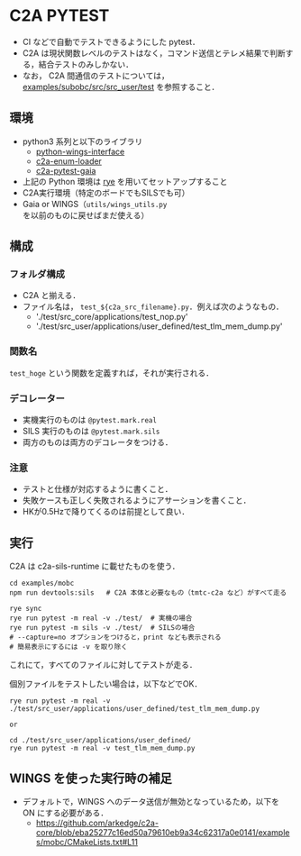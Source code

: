 # C2A PYTEST
- CI などで自動でテストできるようにした pytest．
- C2A は現状関数レベルのテストはなく，コマンド送信とテレメ結果で判断する，結合テストのみしかない．
- なお， C2A 間通信のテストについては， [examples/subobc/src/src_user/test](../../../../subobc/src/src_user/test) を参照すること．

## 環境
- python3 系列と以下のライブラリ
    - [python-wings-interface](https://github.com/ut-issl/python-wings-interface)
    - [c2a-enum-loader](../../../../../enum-loader/)
    - [c2a-pytest-gaia](https://github.com/arkedge/c2a-pytest-gaia)
- 上記の Python 環境は [rye](https://rye-up.com/) を用いてセットアップすること
- C2A実行環境（特定のボードでもSILSでも可）
- Gaia or WINGS（`utils/wings_utils.py` を以前のものに戻せばまだ使える）

## 構成
### フォルダ構成
- C2A と揃える．
- ファイル名は， `test_${c2a_src_filename}.py`．例えば次のようなもの．
    - './test/src_core/applications/test_nop.py'
    - './test/src_user/applications/user_defined/test_tlm_mem_dump.py'

### 関数名
`test_hoge` という関数を定義すれば，それが実行される．

### デコレーター
- 実機実行のものは `@pytest.mark.real`
- SILS 実行のものは `@pytest.mark.sils`
- 両方のものは両方のデコレータをつける．

### 注意
- テストと仕様が対応するように書くこと．
- 失敗ケースも正しく失敗されるようにアサーションを書くこと．
- HKが0.5Hzで降りてくるのは前提として良い．

## 実行
C2A は c2a-sils-runtime に載せたものを使う．
```
cd examples/mobc
npm run devtools:sils   # C2A 本体と必要なもの（tmtc-c2a など）がすべて走る
```

```
rye sync
rye run pytest -m real -v ./test/  # 実機の場合
rye run pytest -m sils -v ./test/  # SILSの場合
# --capture=no オプションをつけると，print なども表示される
# 簡易表示にするには -v を取り除く
```
これにて，すべてのファイルに対してテストが走る．

個別ファイルをテストしたい場合は，以下などでOK．
```
rye run pytest -m real -v ./test/src_user/applications/user_defined/test_tlm_mem_dump.py

or

cd ./test/src_user/applications/user_defined/
rye run pytest -m real -v test_tlm_mem_dump.py
```

## WINGS を使った実行時の補足
- デフォルトで，WINGS へのデータ送信が無効となっているため，以下を ON にする必要がある．
    - https://github.com/arkedge/c2a-core/blob/eba25277c16ed50a79610eb9a34c62317a0e0141/examples/mobc/CMakeLists.txt#L11
